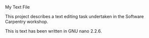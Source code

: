 My Text File

This project describes a text editing task undertaken in the Software 
Carpentry workshop.

This is text has been written in GNU nano 2.2.6.
